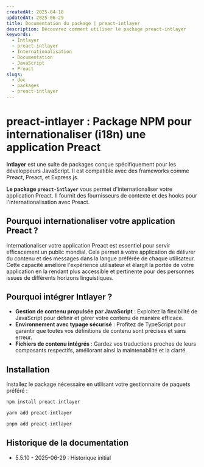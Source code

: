```yaml
---
createdAt: 2025-04-18
updatedAt: 2025-06-29
title: Documentation du package | preact-intlayer
description: Découvrez comment utiliser le package preact-intlayer
keywords:
  - Intlayer
  - preact-intlayer
  - Internationalisation
  - Documentation
  - JavaScript
  - Preact
slugs:
  - doc
  - packages
  - preact-intlayer
---
```


# preact-intlayer : Package NPM pour internationaliser (i18n) une application Preact

**Intlayer** est une suite de packages conçue spécifiquement pour les développeurs JavaScript. Il est compatible avec des frameworks comme Preact, Preact, et Express.js.

**Le package `preact-intlayer`** vous permet d'internationaliser votre application Preact. Il fournit des fournisseurs de contexte et des hooks pour l'internationalisation avec Preact.

## Pourquoi internationaliser votre application Preact ?

Internationaliser votre application Preact est essentiel pour servir efficacement un public mondial. Cela permet à votre application de délivrer du contenu et des messages dans la langue préférée de chaque utilisateur. Cette capacité améliore l'expérience utilisateur et élargit la portée de votre application en la rendant plus accessible et pertinente pour des personnes issues de différents horizons linguistiques.

## Pourquoi intégrer Intlayer ?

- **Gestion de contenu propulsée par JavaScript** : Exploitez la flexibilité de JavaScript pour définir et gérer votre contenu de manière efficace.
- **Environnement avec typage sécurisé** : Profitez de TypeScript pour garantir que toutes vos définitions de contenu sont précises et sans erreur.
- **Fichiers de contenu intégrés** : Gardez vos traductions proches de leurs composants respectifs, améliorant ainsi la maintenabilité et la clarté.

## Installation

Installez le package nécessaire en utilisant votre gestionnaire de paquets préféré :

```bash packageManager="npm"
npm install preact-intlayer
```

```bash packageManager="yarn"
yarn add preact-intlayer
```

```bash packageManager="pnpm"
pnpm add preact-intlayer
```

## Historique de la documentation

- 5.5.10 - 2025-06-29 : Historique initial
